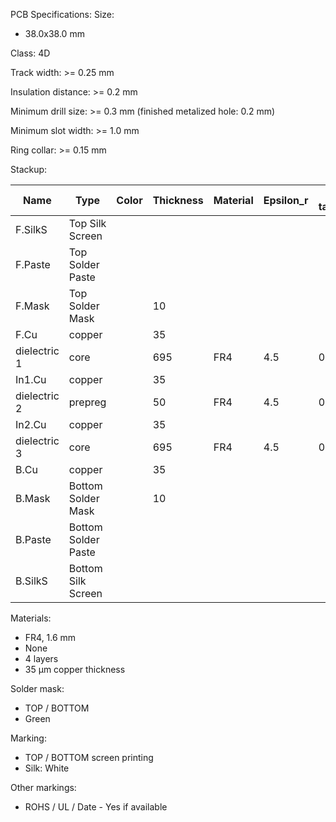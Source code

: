 PCB Specifications:
Size:

- 38.0x38.0 mm

Class: 4D

Track width: >= 0.25 mm

Insulation distance: >= 0.2 mm

Minimum drill size: >= 0.3 mm (finished metalized hole: 0.2 mm)

Minimum slot width: >= 1.0 mm

Ring collar: >= 0.15 mm


Stackup:

| Name                 | Type                 | Color            | Thickness | Material        | Epsilon_r | Loss tangent |
|----------------------|----------------------|------------------|-----------|-----------------|-----------|--------------|
| F.SilkS              | Top Silk Screen      |                  |           |                 |           |              |
| F.Paste              | Top Solder Paste     |                  |           |                 |           |              |
| F.Mask               | Top Solder Mask      |                  |        10 |                 |           |              |
| F.Cu                 | copper               |                  |        35 |                 |           |              |
| dielectric 1         | core                 |                  |       695 | FR4             |       4.5 |        0.020 |
| In1.Cu               | copper               |                  |        35 |                 |           |              |
| dielectric 2         | prepreg              |                  |        50 | FR4             |       4.5 |        0.020 |
| In2.Cu               | copper               |                  |        35 |                 |           |              |
| dielectric 3         | core                 |                  |       695 | FR4             |       4.5 |        0.020 |
| B.Cu                 | copper               |                  |        35 |                 |           |              |
| B.Mask               | Bottom Solder Mask   |                  |        10 |                 |           |              |
| B.Paste              | Bottom Solder Paste  |                  |           |                 |           |              |
| B.SilkS              | Bottom Silk Screen   |                  |           |                 |           |              |

Materials:

- FR4, 1.6 mm
- None
- 4 layers
- 35 µm copper thickness

Solder mask:

- TOP / BOTTOM
- Green

Marking:

- TOP / BOTTOM screen printing
- Silk: White

Other markings:

- ROHS / UL / Date - Yes if available
